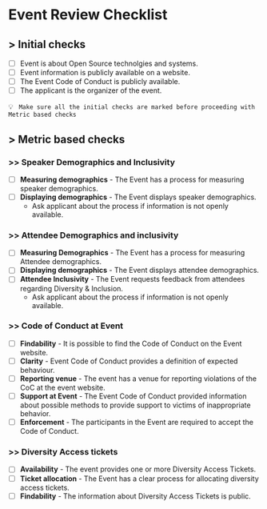# Event Review Checklist


## > Initial checks

- [ ] Event is about Open Source technolgies and systems.
- [ ] Event information is publicly available on a website.
- [ ] The Event Code of Conduct is publicly available.
- [ ] The applicant is the organizer of the event.

💡 ``` Make sure all the initial checks are marked before proceeding with Metric based checks```

## > Metric based checks

### >> Speaker Demographics and Inclusivity
- [ ] **Measuring demographics** - The Event has a process for measuring speaker demographics.
- [ ] **Displaying demographics** - The Event displays speaker demographics.
  - Ask applicant about the process if information is not openly available.

### >> Attendee Demographics and inclusivity
- [ ] **Measuring Demographics** - The Event has a process for measuring Attendee demographics.
- [ ] **Displaying demographics** - The Event displays attendee demographics.
- [ ] **Attendee Inclusivity** - The Event requests feedback from attendees regarding Diversity & Inclusion.
  - Ask applicant about the process if information is not openly available.

### >> Code of Conduct at Event
- [ ] **Findability** - It is possible to find the Code of Conduct on the Event website.
- [ ] **Clarity** - Event Code of Conduct provides a definition of expected behaviour.
- [ ] **Reporting venue** - The event has a venue for reporting violations of the CoC at the event website.
- [ ] **Support at Event** - The Event Code of Conduct provided information about possible methods to provide support to victims of inappropriate behavior.
- [ ] **Enforcement** - The participants in the Event are required to accept the Code of Conduct.
    <!--For example: Emails or Phone numbers that can be contacted during the Event-->

### >> Diversity Access tickets
- [ ] **Availability** - The event provides one or more Diversity Access Tickets.
- [ ] **Ticket allocation** - The Event has a clear process for allocating diversity access tickets.
- [ ] **Findability** - The information about Diversity Access Tickets is public.
